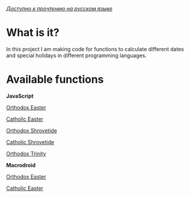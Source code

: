 *[Доступно к прочтению на русском языке](https://github.com/AlexeiCrystal/calendar-calculator/blob/main/README-ru.md)*
# What is it?

In this project I am making code for functions to calculate different dates and special holidays in different programming languages.

# Available functions

**JavaScript**

[Orthodox Easter](https://github.com/AlexeiCrystal/calendar-calculator/blob/main/JavaScript-Calculator/Orthodox-Easter.js)

[Catholic Easter](https://github.com/AlexeiCrystal/calendar-calculator/blob/main/JavaScript-Calculator/Catholic-Easter.js)

[Orthodox Shrovetide](https://github.com/AlexeiCrystal/calendar-calculator/blob/main/JavaScript-Calculator/Orthodox-Shrovetide.js)

[Catholic Shrovetide](https://github.com/AlexeiCrystal/calendar-calculator/blob/main/JavaScript-Calculator/Catholic-Shrovetide.js)

[Orthodox Trinity](https://github.com/AlexeiCrystal/calendar-calculator/blob/main/JavaScript-Calculator/Orthodox-Trinity.js)


**Macrodroid**

[Orthodox Easter](https://github.com/AlexeiCrystal/calendar-calculator/blob/main/Macrodroid-Calculator/Orthodox-Easter.ablock)

[Catholic Easter](https://github.com/AlexeiCrystal/calendar-calculator/blob/main/Macrodroid-Calculator/Catholic-Easter.ablock)
